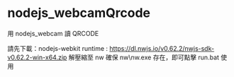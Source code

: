 # nodejs_webcamQrcode
用 nodejs_webcam 讀 QRCODE


請先下載：nodejs-webkit runtime : https://dl.nwjs.io/v0.62.2/nwjs-sdk-v0.62.2-win-x64.zip
解壓縮至 nw
確保 nw\nw.exe 存在，即可點擊 run.bat 使用
